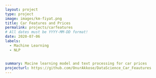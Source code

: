```yaml
---
layout: project
type: project
image: images/km-fiyat.png
title: Car Features and Prices
permalink: projects/carfeatures
# All dates must be YYYY-MM-DD format!
date: 2020-07-06
labels:
  - Machine Learning
  - NLP
  
  
summary: Macine learning model and text processing for car prices
projecturl: https://github.com/OnurAkkose/DataScience_Car_Feautures
---
```


